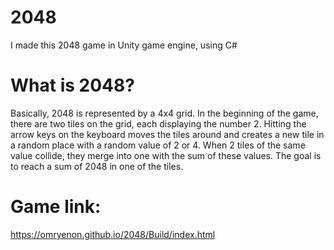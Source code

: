 # 2048
I made this 2048 game in Unity game engine, using C#

# What is 2048?
Basically, 2048 is represented by a 4x4 grid. In the beginning of the game, there are two tiles on the grid, each displaying the number 2. Hitting the arrow keys on the keyboard moves the tiles around and creates a new tile in a random place with a random value of 2 or 4. When 2 tiles of the same value collide, they merge into one with the sum of these values. The goal is to reach a sum of 2048 in one of the tiles. 

# Game link:
https://omryenon.github.io/2048/Build/index.html
